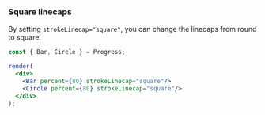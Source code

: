 ### Square linecaps

By setting `strokeLinecap="square"`, you can change the linecaps from round to square.

<!--start-code-->

```jsx
const { Bar, Circle } = Progress;

render(
  <div>
    <Bar percent={80} strokeLinecap="square"/>
    <Circle percent={80} strokeLinecap="square"/>
  </div>
);
```

<!--end-code-->
